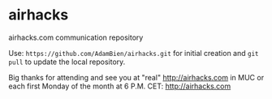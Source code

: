 airhacks
========

airhacks.com communication repository

Use: `https://github.com/AdamBien/airhacks.git` for initial creation and `git pull` to update the local repository.

Big thanks for attending and see you at "real" http://airhacks.com in MUC or each first 
Monday of the month at 6 P.M. CET: http://airhacks.com